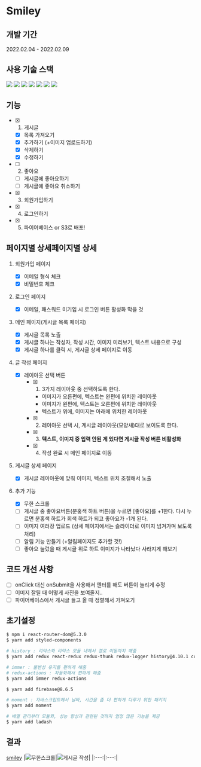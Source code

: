 # Smiley

## 개발 기간

2022.02.04 - 2022.02.09

## 사용 기술 스택

<img src="https://img.shields.io/badge/HTML5-E34F26?style=for-the-badge&logo=HTML5&logoColor=white"/> <img src="https://img.shields.io/badge/CSS3-1572B6?style=for-the-badge&logo=CSS3&logoColor=white"/> <img src="https://img.shields.io/badge/JavaScript-F7DF1E?style=for-the-badge&logo=JavaScript&logoColor=black"/> <img src="https://img.shields.io/badge/React-61DAFB?style=for-the-badge&logo=React&logoColor=black"/> <img src="https://img.shields.io/badge/Redux-764ABC?style=for-the-badge&logo=Redux&logoColor=white"/> <img src="https://img.shields.io/badge/Firebase-FFCA28?style=for-the-badge&logo=Firebase&logoColor=black"/> <img src="https://img.shields.io/badge/Amazon S3-569A31?style=for-the-badge&logo=Amazon S3&logoColor=white"/>

## 기능

- [x] 1. 게시글
  - [x] 목록 가져오기
  - [x] 추가하기 (+이미지 업로드하기)
  - [x] 삭제하기
  - [x] 수정하기
- [ ] 2. 좋아요
  - [ ] 게시글에 좋아요하기
  - [ ] 게시글에 좋아요 취소하기
- [x] 3. 회원가입하기
- [x] 4. 로그인하기
- [x] 5. 파이어베이스 or S3로 배포!

## 페이지별 상세페이지별 상세

1. 회원가입 페이지

   - [x] 이메일 형식 체크
   - [x] 비밀번호 체크

2. 로그인 페이지

   - [x] 이메일, 패스워드 미기입 시 로그인 버튼 활성화 막을 것

3. 메인 페이지(게시글 목록 페이지)

   - [x] 게시글 목록 노출
   - [x] 게시글 하나는 작성자, 작성 시간, 이미지 미리보기, 텍스트 내용으로 구성
   - [x] 게시글 하나를 클릭 시, 게시글 상세 페이지로 이동

4. 글 작성 페이지
   - [x] 레이아웃 선택 버튼
     - [x] 1. 3가지 레이아웃 중 선택하도록 한다.
       - 이미지가 오른편에, 텍스트는 왼편에 위치한 레이아웃
       - 이미지가 왼편에, 텍스트는 오른편에 위치한 레이아웃
       - 텍스트가 위에, 이미지는 아래에 위치한 레이아웃
     - [x] 2. 레이아웃 선택 시, 게시글 레이아웃(모양새)대로 보이도록 한다.
     - [x] 3. **텍스트, 이미지 중 입력 안된 게 있다면 게시글 작성 버튼 비활성화**
     - [x] 4. 작성 완료 시 메인 페이지로 이동
5. 게시글 상세 페이지

   - [x] 게시글 레이아웃에 맞춰 이미지, 텍스트 위치 조절해서 노출

6. 추가 기능

   - [x] 무한 스크롤
   - [ ] 게시글 중 좋아요버튼(분홍색 하트 버튼)을 누르면 [좋아요]를 +1한다. 다시 누르면 분홍색 하트가 회색 하트가 되고 좋아요가 -1개 된다.
   - [ ] 이미지 여러장 업로드 (상세 페이지에서는 슬라이더로 이미지 넘겨가며 보도록 처리)
   - [ ] 알림 기능 만들기 (+알림페이지도 추가할 것!)
   - [ ] 좋아요 눌렀을 때 게시글 위로 하트 이미지가 나타났다 사라지게 해보기

## 코드 개선 사항

- [ ] onClick 대신 onSubmit을 사용해서 엔터를 해도 버튼이 눌리게 수정
- [ ] 이미지 잘릴 때 어떻게 사진을 보여줄지..
- [ ] 파이어베이스에서 게시글 들고 올 때 정렬해서 가져오기

## 초기설정

```bash
$ npm i react-router-dom@5.3.0
$ yarn add styled-components

# history : 리덕스와 리덕스 모듈 내에서 경로 이동까지 해줌
$ yarn add redux react-redux redux-thunk redux-logger history@4.10.1 connected-react-router@6.8.0

# immer : 불변성 유지를 편하게 해줌
# redux-actions : 자동화해서 편하게 해줌
$ yarn add immer redux-actions

$ yarn add firebase@8.6.5

# moment : 자바스크립트에서 날짜, 시간을 좀 더 편하게 다루기 위한 패키지
$ yarn add moment

# 배열 관리부터 모듈화, 성능 향상과 관련된 것까지 엄청 많은 기능을 제공
$ yarn add ladash
```

## 결과

[smiley](http://hanghae99-react-magazine.s3-website.ap-northeast-2.amazonaws.com/)
|![무한스크롤](https://blog.kakaocdn.net/dn/TMZIK/btrsWLuyIqP/kqet0Dt7gmHypX4oB2nKFk/img.gif)|![게시글 작성](https://blog.kakaocdn.net/dn/T7QCv/btrsXsH4UkU/AutuiVUXzao21i8fK90n0k/img.gif)|
|:---:|:---:|
